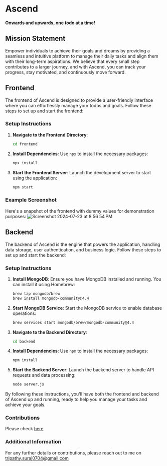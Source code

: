 # Ascend

**Onwards and upwards, one todo at a time!**

## Mission Statement

Empower individuals to achieve their goals and dreams by providing a seamless and intuitive platform to manage their daily tasks and align them with their long-term aspirations. We believe that every small step contributes to a larger journey, and with Ascend, you can track your progress, stay motivated, and continuously move forward.

## Frontend

The frontend of Ascend is designed to provide a user-friendly interface where you can effortlessly manage your todos and goals. Follow these steps to set up and start the frontend:

### Setup Instructions

1. **Navigate to the Frontend Directory**:
   ```sh
   cd frontend
   ```

2. **Install Dependencies**:
   Use `npx` to install the necessary packages:
   ```sh
   npx install
   ```

3. **Start the Frontend Server**:
   Launch the development server to start using the application:
   ```sh
   npm start
   ```

### Example Screenshot

Here's a snapshot of the frontend with dummy values for demonstration purposes:
![Screenshot 2024-07-23 at 8 56 54 PM](https://github.com/user-attachments/assets/537922c5-d5c3-4989-a73d-c50bdd066825)

## Backend

The backend of Ascend is the engine that powers the application, handling data storage, user authentication, and business logic. Follow these steps to set up and start the backend:

### Setup Instructions

1. **Install MongoDB**:
   Ensure you have MongoDB installed and running. You can install it using Homebrew:
   ```sh
   brew tap mongodb/brew
   brew install mongodb-community@4.4
   ```

2. **Start MongoDB Service**:
   Start the MongoDB service to enable database operations:
   ```sh
   brew services start mongodb/brew/mongodb-community@4.4
   ```

3. **Navigate to the Backend Directory**:
   ```sh
   cd backend
   ```

4. **Install Dependencies**:
   Use `npm` to install the necessary packages:
   ```sh
   npm install
   ```

5. **Start the Backend Server**:
   Launch the backend server to handle API requests and data processing:
   ```sh
   node server.js
   ```

By following these instructions, you'll have both the frontend and backend of Ascend up and running, ready to help you manage your tasks and achieve your goals.

### Contributions

Please check [here](CONTRIBUTING.md)

### Additional Information

For any further details or contributions, please reach out to me on tripathy.suraj0704@gmail.com
